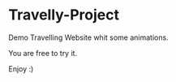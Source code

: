 # Travelly-Project

Demo Travelling Website whit some animations. 

You are free to try it.

Enjoy :)
